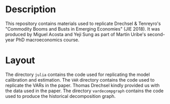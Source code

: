 # Description

This repository contains materials used to replicate
Drechsel & Tenreyro's "Commodity Booms and Busts in 
Emerging Economies" (JIE 2018). It was produced by Miguel
Acosta and Yeji Sung as part of Martín Uribe's second-year
PhD macroeconomics course. 

# Layout

The directory `julia` contains the code used for 
replicating the model calibration and estimation. The `VAR` directory
contains the code used to replicate the VARs in the paper. 
Thomas Drechsel kindly provided us with the data used in the paper. The
directory `vardecompgraph` contains the code used to produce the
historical decomposition graph. 